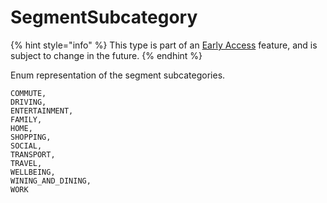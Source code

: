 # SegmentSubcategory

{% hint style="info" %}
This type is part of an [Early Access](../../../../appendix/feature-production-readiness.md) feature, and is subject to change in the future.
{% endhint %}

Enum representation of the segment subcategories.

```
COMMUTE,
DRIVING,
ENTERTAINMENT,
FAMILY,
HOME,
SHOPPING,
SOCIAL,
TRANSPORT,
TRAVEL,
WELLBEING,
WINING_AND_DINING,
WORK
```
